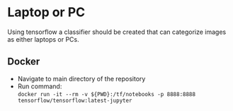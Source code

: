 # Laptop or PC

Using tensorflow a classifier should be created that can categorize images as either laptops or PCs.

## Docker
- Navigate to main directory of the repository
- Run command:  
`docker run -it --rm -v ${PWD}:/tf/notebooks -p 8888:8888 tensorflow/tensorflow:latest-jupyter`